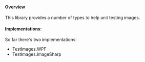 ﻿
#### Overview

This library provides a number of types to help unit testing images.

#### Implementations:

So far there's two implementations:

- TestImages.WPF
- TestImages.ImageSharp